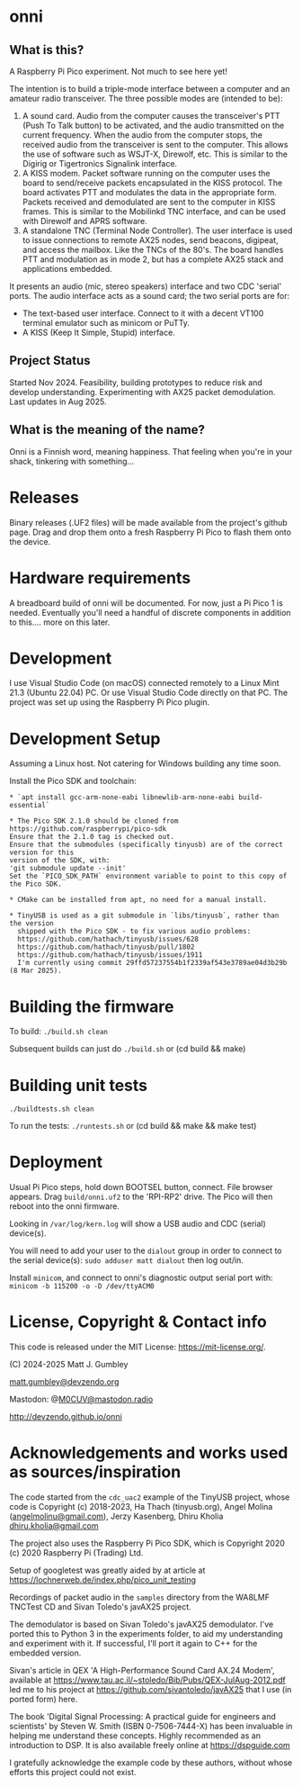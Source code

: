 # onni 

## What is this?
A Raspberry Pi Pico experiment. Not much to see here yet!

The intention is to build a triple-mode interface between a computer and an amateur radio
transceiver. The three possible modes are (intended to be):
1. A sound card. Audio from the computer causes the transceiver's PTT (Push To Talk button)
   to be activated, and the audio transmitted on the current frequency. When the audio from
   the computer stops, the received audio from the transceiver is sent to the computer. This
   allows the use of software such as WSJT-X, Direwolf, etc. This is similar to the Digirig
   or Tigertronics Signalink interface.
2. A KISS modem. Packet software running on the computer uses the board to send/receive
   packets encapsulated in the KISS protocol. The board activates PTT and modulates the
   data in the appropriate form. Packets received and demodulated are sent to the computer
   in KISS frames. This is similar to the Mobilinkd TNC interface, and can be used with
   Direwolf and APRS software.
3. A standalone TNC (Terminal Node Controller). The user interface is used to issue connections
   to remote AX25 nodes, send beacons, digipeat, and access the mailbox. Like the TNCs of the
   80's. The board handles PTT and modulation as in mode 2, but has a complete AX25 stack and
   applications embedded.

It presents an audio (mic, stereo speakers) interface and two CDC 'serial' ports.
The audio interface acts as a sound card; the two serial ports are for:

* The text-based user interface. Connect to it with a decent VT100 terminal emulator such as
  minicom or PuTTy.
* A KISS (Keep It Simple, Stupid) interface.

## Project Status
Started Nov 2024. Feasibility, building prototypes to reduce risk and develop understanding. 
Experimenting with AX25 packet demodulation.
Last updates in Aug 2025.

## What is the meaning of the name?
Onni is a Finnish word, meaning happiness.
That feeling when you're in your shack, tinkering with something...

# Releases
Binary releases (.UF2 files) will be made available from the project's github page. 
Drag and drop them onto a fresh Raspberry Pi Pico to flash them onto the device.

# Hardware requirements
A breadboard build of onni will be documented. For now, just a Pi Pico 1 is needed.
Eventually you'll need a handful of discrete components in addition to this.... more on this later.

# Development
I use Visual Studio Code (on macOS) connected remotely to a Linux Mint 21.3 (Ubuntu 22.04) PC.
Or use Visual Studio Code directly on that PC.
The project was set up using the Raspberry Pi Pico plugin.

# Development Setup
Assuming a Linux host. Not catering for Windows building any time soon.

Install the Pico SDK and toolchain:

    * `apt install gcc-arm-none-eabi libnewlib-arm-none-eabi build-essential`

    * The Pico SDK 2.1.0 should be cloned from https://github.com/raspberrypi/pico-sdk
    Ensure that the 2.1.0 tag is checked out.
    Ensure that the submodules (specifically tinyusb) are of the correct version for this
    version of the SDK, with:
    'git submodule update --init'
    Set the `PICO_SDK_PATH` environment variable to point to this copy of the Pico SDK.
    
    * CMake can be installed from apt, no need for a manual install.

    * TinyUSB is used as a git submodule in `libs/tinyusb`, rather than the version
      shipped with the Pico SDK - to fix various audio problems:
      https://github.com/hathach/tinyusb/issues/628
      https://github.com/hathach/tinyusb/pull/1802
      https://github.com/hathach/tinyusb/issues/1911
      I'm currently using commit 29ffd57237554b1f2339af543e3789ae04d3b29b (8 Mar 2025).

# Building the firmware
To build:
`./build.sh clean`

Subsequent builds can just do `./build.sh` or (cd build && make)

# Building unit tests
`./buildtests.sh clean`

To run the tests:
`./runtests.sh` or (cd build && make && make test)

# Deployment
Usual Pi Pico steps, hold down BOOTSEL button, connect. File browser appears. Drag `build/onni.uf2`
to the 'RPI-RP2' drive. The Pico will then reboot into the onni firmware.

Looking in `/var/log/kern.log` will show a USB audio and CDC (serial) device(s).

You will need to add your user to the `dialout` group in order to connect to the serial device(s):
`sudo adduser matt dialout` then log out/in.

Install `minicom`, and connect to onni's diagnostic output serial port with:
`minicom -b 115200 -o -D /dev/ttyACM0`


# License, Copyright & Contact info
This code is released under the MIT License: https://mit-license.org/.

(C) 2024-2025 Matt J. Gumbley

matt.gumbley@devzendo.org

Mastodon: @M0CUV@mastodon.radio

http://devzendo.github.io/onni

# Acknowledgements and works used as sources/inspiration
The code started from the `cdc_uac2` example of the TinyUSB project, whose code is
Copyright (c) 2018-2023, Ha Thach (tinyusb.org),
Angel Molina (angelmolinu@gmail.com), Jerzy Kasenberg,
Dhiru Kholia <dhiru.kholia@gmail.com>

The project also uses the Raspberry Pi Pico SDK, which is 
Copyright 2020 (c) 2020 Raspberry Pi (Trading) Ltd.

Setup of googletest was greatly aided by at article at 
https://lochnerweb.de/index.php/pico_unit_testing

Recordings of packet audio in the `samples` directory from the WA8LMF TNCTest CD
and Sivan Toledo's javAX25 project.

The demodulator is based on Sivan Toledo's javAX25 demodulator. I've ported this
to Python 3 in the experiments folder, to aid my understanding and experiment with
it. If successful, I'll port it again to C++ for the embedded version.

Sivan's article in QEX 'A High-Performance Sound Card AX.24 Modem', available at
https://www.tau.ac.il/~stoledo/Bib/Pubs/QEX-JulAug-2012.pdf led me to his project
at https://github.com/sivantoledo/javAX25 that I use (in ported form) here. 

The book 'Digital Signal Processing: A practical guide for engineers and scientists'
by Steven W. Smith (ISBN 0-7506-7444-X) has been invaluable in helping me understand
these concepts. Highly recommended as an introduction to DSP. It is also available
freely online at https://dspguide.com

I gratefully acknowledge the example code by these authors, without whose efforts
this project could not exist.
